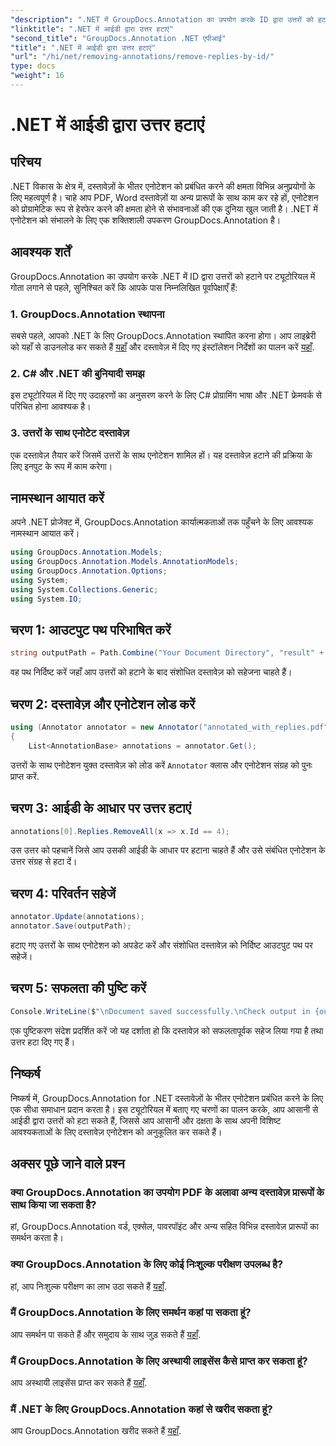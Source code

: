 ```yaml
---
"description": ".NET में GroupDocs.Annotation का उपयोग करके ID द्वारा उत्तरों को हटाने का तरीका जानें। कुशल दस्तावेज़ एनोटेशन प्रबंधन के लिए हमारे चरण-दर-चरण ट्यूटोरियल का पालन करें।"
"linktitle": ".NET में आईडी द्वारा उत्तर हटाएं"
"second_title": "GroupDocs.Annotation .NET एपीआई"
"title": ".NET में आईडी द्वारा उत्तर हटाएं"
"url": "/hi/net/removing-annotations/remove-replies-by-id/"
type: docs
"weight": 16
---
```


# .NET में आईडी द्वारा उत्तर हटाएं

## परिचय
.NET विकास के क्षेत्र में, दस्तावेज़ों के भीतर एनोटेशन को प्रबंधित करने की क्षमता विभिन्न अनुप्रयोगों के लिए महत्वपूर्ण है। चाहे आप PDF, Word दस्तावेज़ों या अन्य प्रारूपों के साथ काम कर रहे हों, एनोटेशन को प्रोग्रामेटिक रूप से हेरफेर करने की क्षमता होने से संभावनाओं की एक दुनिया खुल जाती है। .NET में एनोटेशन को संभालने के लिए एक शक्तिशाली उपकरण GroupDocs.Annotation है।
## आवश्यक शर्तें
GroupDocs.Annotation का उपयोग करके .NET में ID द्वारा उत्तरों को हटाने पर ट्यूटोरियल में गोता लगाने से पहले, सुनिश्चित करें कि आपके पास निम्नलिखित पूर्वापेक्षाएँ हैं:
### 1. GroupDocs.Annotation स्थापना
सबसे पहले, आपको .NET के लिए GroupDocs.Annotation स्थापित करना होगा। आप लाइब्रेरी को यहाँ से डाउनलोड कर सकते हैं [यहाँ](https://releases.groupdocs.com/annotation/net/) और दस्तावेज़ में दिए गए इंस्टॉलेशन निर्देशों का पालन करें [यहाँ](https://tutorials.groupdocs.com/annotation/net/).
### 2. C# और .NET की बुनियादी समझ
इस ट्यूटोरियल में दिए गए उदाहरणों का अनुसरण करने के लिए C# प्रोग्रामिंग भाषा और .NET फ्रेमवर्क से परिचित होना आवश्यक है।
### 3. उत्तरों के साथ एनोटेट दस्तावेज़
एक दस्तावेज़ तैयार करें जिसमें उत्तरों के साथ एनोटेशन शामिल हों। यह दस्तावेज़ हटाने की प्रक्रिया के लिए इनपुट के रूप में काम करेगा।

## नामस्थान आयात करें
अपने .NET प्रोजेक्ट में, GroupDocs.Annotation कार्यात्मकताओं तक पहुँचने के लिए आवश्यक नामस्थान आयात करें।
```csharp
using GroupDocs.Annotation.Models;
using GroupDocs.Annotation.Models.AnnotationModels;
using GroupDocs.Annotation.Options;
using System;
using System.Collections.Generic;
using System.IO;
```
## चरण 1: आउटपुट पथ परिभाषित करें
```csharp
string outputPath = Path.Combine("Your Document Directory", "result" + Path.GetExtension("input.pdf"));
```
वह पथ निर्दिष्ट करें जहाँ आप उत्तरों को हटाने के बाद संशोधित दस्तावेज़ को सहेजना चाहते हैं।
## चरण 2: दस्तावेज़ और एनोटेशन लोड करें
```csharp
using (Annotator annotator = new Annotator("annotated_with_replies.pdf"))
{
    List<AnnotationBase> annotations = annotator.Get();
```
उत्तरों के साथ एनोटेशन युक्त दस्तावेज़ को लोड करें `Annotator` क्लास और एनोटेशन संग्रह को पुनः प्राप्त करें.
## चरण 3: आईडी के आधार पर उत्तर हटाएं
```csharp
annotations[0].Replies.RemoveAll(x => x.Id == 4);
```
उस उत्तर को पहचानें जिसे आप उसकी आईडी के आधार पर हटाना चाहते हैं और उसे संबंधित एनोटेशन के उत्तर संग्रह से हटा दें।
## चरण 4: परिवर्तन सहेजें
```csharp
annotator.Update(annotations);
annotator.Save(outputPath);
```
हटाए गए उत्तरों के साथ एनोटेशन को अपडेट करें और संशोधित दस्तावेज़ को निर्दिष्ट आउटपुट पथ पर सहेजें।
## चरण 5: सफलता की पुष्टि करें
```csharp
Console.WriteLine($"\nDocument saved successfully.\nCheck output in {outputPath}.");
```
एक पुष्टिकरण संदेश प्रदर्शित करें जो यह दर्शाता हो कि दस्तावेज़ को सफलतापूर्वक सहेज लिया गया है तथा उत्तर हटा दिए गए हैं।

## निष्कर्ष
निष्कर्ष में, GroupDocs.Annotation for .NET दस्तावेज़ों के भीतर एनोटेशन प्रबंधित करने के लिए एक सीधा समाधान प्रदान करता है। इस ट्यूटोरियल में बताए गए चरणों का पालन करके, आप आसानी से आईडी द्वारा उत्तरों को हटा सकते हैं, जिससे आप आसानी और दक्षता के साथ अपनी विशिष्ट आवश्यकताओं के लिए दस्तावेज़ एनोटेशन को अनुकूलित कर सकते हैं।
## अक्सर पूछे जाने वाले प्रश्न
### क्या GroupDocs.Annotation का उपयोग PDF के अलावा अन्य दस्तावेज़ प्रारूपों के साथ किया जा सकता है?
हां, GroupDocs.Annotation वर्ड, एक्सेल, पावरपॉइंट और अन्य सहित विभिन्न दस्तावेज़ प्रारूपों का समर्थन करता है।
### क्या GroupDocs.Annotation के लिए कोई निःशुल्क परीक्षण उपलब्ध है?
हां, आप निःशुल्क परीक्षण का लाभ उठा सकते हैं [यहाँ](https://releases.groupdocs.com/).
### मैं GroupDocs.Annotation के लिए समर्थन कहां पा सकता हूं?
आप समर्थन पा सकते हैं और समुदाय के साथ जुड़ सकते हैं [यहाँ](https://forum.groupdocs.com/c/annotation/10).
### मैं GroupDocs.Annotation के लिए अस्थायी लाइसेंस कैसे प्राप्त कर सकता हूं?
आप अस्थायी लाइसेंस प्राप्त कर सकते हैं [यहाँ](https://purchase.groupdocs.com/temporary-license/).
### मैं .NET के लिए GroupDocs.Annotation कहां से खरीद सकता हूं?
आप GroupDocs.Annotation खरीद सकते हैं [यहाँ](https://purchase.groupdocs.com/buy).
